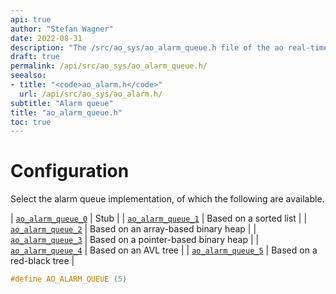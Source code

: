 ```yaml
---
api: true
author: "Stefan Wagner"
date: 2022-08-31
description: "The /src/ao_sys/ao_alarm_queue.h file of the ao real-time operating system."
draft: true
permalink: /api/src/ao_sys/ao_alarm_queue.h/
seealso:
- title: "<code>ao_alarm.h</code>"
  url: /api/src/ao_sys/ao_alarm.h/
subtitle: "Alarm queue"
title: "ao_alarm_queue.h"
toc: true
---
```


# Configuration

Select the alarm queue implementation, of which the following are available.

| [`ao_alarm_queue_0`](ao_alarm_queue_0.h.md) | Stub |
| [`ao_alarm_queue_1`](ao_alarm_queue_1.h.md) | Based on a sorted list |
| [`ao_alarm_queue_2`](ao_alarm_queue_2.h.md) | Based on an array-based binary heap |
| [`ao_alarm_queue_3`](ao_alarm_queue_3.h.md) | Based on a pointer-based binary heap |
| [`ao_alarm_queue_4`](ao_alarm_queue_4.h.md) | Based on an AVL tree |
| [`ao_alarm_queue_5`](ao_alarm_queue_5.h.md) | Based on a red-black tree |

```c
#define AO_ALARM_QUEUE (5)
```
